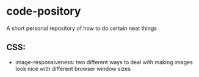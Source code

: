 # code-pository

A short personal repository of how to do certain neat things

## CSS:

- image-responsiveness: two different ways to deal with making images look nice with different browser window sizes

